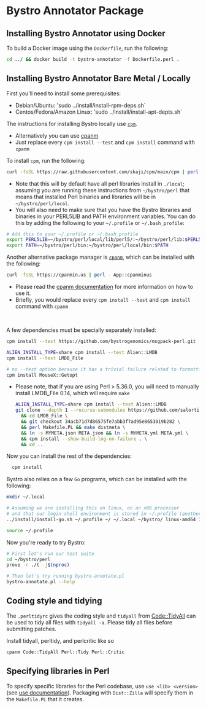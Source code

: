 # Bystro Annotator Package

## Installing Bystro Annotator using Docker

To build a Docker image using the `Dockerfile`, run the following:

```bash
cd ../ && docker build -t bystro-annotator -f Dockerfile.perl .
```

## Installing Bystro Annotator Bare Metal / Locally

First you'll need to install some prerequisites:

- Debian/Ubuntu: 'sudo ../install/install-rpm-deps.sh`
- Centos/Fedora/Amazon Linux: 'sudo ../install/install-apt-depts.sh`

The instructions for installing Bystro locally use [`cpm`](https://metacpan.org/pod/App::cpanminus).

- Alternatively you can use [cpanm](https://metacpan.org/dist/App-cpanminus/view/bin/cpanm)
- Just replace every `cpm install --test` and `cpm install` command with `cpanm`

To install `cpm`, run the following:

```bash
curl -fsSL https://raw.githubusercontent.com/skaji/cpm/main/cpm | perl - install App::cpm
```

- Note that this will by default have all perl libraries install in `./local`; assuming you are running these instructions from `~/bystro/perl` that means that installed Perl binaries and libraries will be in `~/bystro/perl/local`.
- You will also need to make sure that you have the Bystro libraries and binaries in your PERL5LIB and PATH environment variables. You can do this by adding the following to your `~/.profile` or `~/.bash_profile`:

```bash
# Add this to your ~/.profile or ~/.bash_profile
export PERL5LIB=~/bystro/perl/local/lib/perl5/:~/bystro/perl/lib:$PERL5LIB
export PATH=~/bystro/perl/bin:~/bystro/perl/local/bin:$PATH
```

Another alternative package manager is [`cpanm`](https://metacpan.org/pod/App::cpanminus), which can be installed with the following:

```bash
curl -fsSL https://cpanmin.us | perl - App::cpanminus
```

- Please read the [cpanm documentation](https://metacpan.org/pod/App::cpanminus) for more information on how to use it.
- Briefly, you would replace every `cpm install --test` and `cpm install` command with `cpanm`

<br>

A few dependencies must be specially separately installed:

```bash
cpm install --test https://github.com/bystrogenomics/msgpack-perl.git

ALIEN_INSTALL_TYPE=share cpm install --test Alien::LMDB
cpm install --test LMDB_File

# no --test option because it has a trivial failure related to formatting of cli help strings
cpm install MouseX::Getopt
```

- Please note, that if you are using Perl > 5.36.0, you will need to manually install LMDB_File 0.14, which will require `make`

  ```bash
  ALIEN_INSTALL_TYPE=share cpm install --test Alien::LMDB
  git clone --depth 1 --recurse-submodules https://github.com/salortiz/LMDB_File.git \
    && cd LMDB_File \
    && git checkout 34acb71d7d86575fe7abb3f7ad95e8653019b282 \
    && perl Makefile.PL && make distmeta \
    && ln -s MYMETA.json META.json && ln -s MYMETA.yml META.yml \
    && cpm install --show-build-log-on-failure . \
    && cd ..
  ```

Now you can install the rest of the dependencies:

```bash
  cpm install
```

Bystro also relies on a few `Go` programs, which can be installed with the following:

```bash
mkdir ~/.local

# Assuming we are installing this on linux, on an x86 processor
# and that our login shell environment is stored in ~/.profile (another common one is ~/.bash_profile)
../install/install-go.sh ~/.profile ~/ ~/.local ~/bystro/ linux-amd64 1.21.4

source ~/.profile
```

Now you're ready to try Bystro:

```bash
# First let's run our test suite
cd ~/bystro/perl
prove -r ./t -j$(nproc)

# Then let's try running bystro-annotate.pl
bystro-annotate.pl --help
```

## Coding style and tidying

The `.perltidyrc` gives the coding style and `tidyall` from [Code::TidyAll](https://metacpan.org/dist/Code-TidyAll) can be used to tidy all files with `tidyall -a`.
Please tidy all files before submitting patches.

Install tidyall, perltidy, and perlcritic like so

```bash
cpanm Code::TidyAll Perl::Tidy Perl::Critic
```

## Specifying libraries in Perl

To specify specific libraries for the Perl codebase, use `use <lib> <version>` (see [use documentation](https://perldoc.perl.org/functions/use)).
Packaging with `Dist::Zilla` will specify them in the `Makefile.PL` that it creates.

```

```

